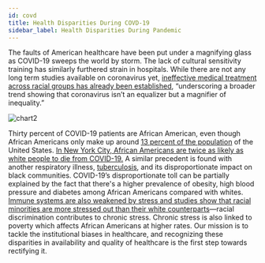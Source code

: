 ```yaml
---
id: covd
title: Health Disparities During COVD-19
sidebar_label: Health Disparities During Pandemic
---
```


The faults of American healthcare have been put under a magnifying glass as COVID-19 sweeps the world by storm. The lack of cultural sensitivity training has similarly furthered strain in hospitals. While there are not any long term studies available on coronavirus yet, [ineffective medical treatment across racial groups has already been established](https://www.vox.com/coronavirus-covid19/2020/4/18/21226225/coronavirus-black-cdc-infection), “underscoring a broader trend showing that coronavirus isn’t an equalizer but a magnifier of inequality.”

![chart2](/img/chart2.png)

Thirty percent of COVID-19 patients are African American, even though African Americans only make up around [13 percent of the population](https://www.pewresearch.org/fact-tank/2018/02/22/5-facts-about-blacks-in-the-u-s/) of the United States. [In New York City, African Americans are twice as likely as white people to die from COVID-19.](https://abcnews.go.com/US/black-people-nyc-die-covid-white-people-data/story?id=70208362) A similar precedent is found with another respiratory illness, [tuberculosis](https://www.cdc.gov/tb/topic/populations/tbinafricanamericans/background.htm), and its disproportionate impact on black communities. COVID-19’s disproportionate toll can be partially explained by the fact that there's a higher prevalence of obesity, high blood pressure and diabetes among African Americans compared with whites. [Immune systems are also weakened by stress and studies show that racial minorities are more stressed out than their white counterparts](https://www.ncbi.nlm.nih.gov/pubmed/31029930)—racial discrimination contributes to chronic stress. Chronic stress is also linked to poverty which affects African Americans at higher rates.
Our mission is to tackle the institutional biases in healthcare, and recognizing these disparities in availability and quality of healthcare is the first step towards rectifying it. 
